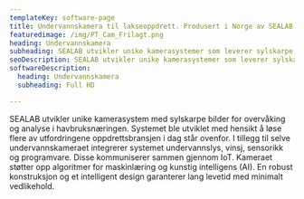 ```yaml
---
templateKey: software-page
title: Undervannskamera til lakseoppdrett. Produsert i Norge av SEALAB
featuredimage: /img/PT_Cam_Frilagt.png
heading: Undervannskamera
subheading: SEALAB utvikler unike kamerasystemer som leverer sylskarpe bilder av laks og merd til ditt kontrollrom. Systemene integrerer kamera, lys, sensorikk, mekanikk og programvare som kommuniserer sammen (IoT).
seoDescription: SEALAB utvikler unike kamerasystemer som leverer sylskarpe bilder av laks og merd til ditt kontrollrom. Systemene integrerer kamera, lys, sensorikk, mekanikk og programvare som kommuniserer sammen (IoT).
softwareDescription: 
  heading: Undervannskamera
  subheading: Full HD

---
```

SEALAB utvikler unike kamerasystem med sylskarpe bilder for overvåking og analyse i havbruksnæringen. Systemet ble utviklet med hensikt å løse flere av utfordringene oppdrettsbransjen i dag står ovenfor. 
I tillegg til selve undervannskameraet integrerer systemet undervannslys, vinsj, sensorikk og programvare. Disse kommuniserer sammen gjennom IoT. Kameraet støtter opp algoritmer for maskinlæring og kunstig intelligens (AI). En robust konstruksjon og et intelligent design garanterer lang levetid med minimalt vedlikehold. 

<!-- Video dag:(Legg til videoklipp fra gammel hjemmeside)
Undervannskameraet kan vinkles i alle retninger og vinsjen gir deg enkelt mulighet til å manøvrere både fram, tilbake, opp og ned i hele merdens dybde.
Video natt:(Legg til videoklipp fra gammel hjemmeside)
Ved hjelp av SEALABs kraftige LED-lys oppnår man et sylskarpt bilde også på dypet eller på nattestid. Undervannslyset er montert 40cm over kameraet, og følger det dermed uansett posisjon. -->